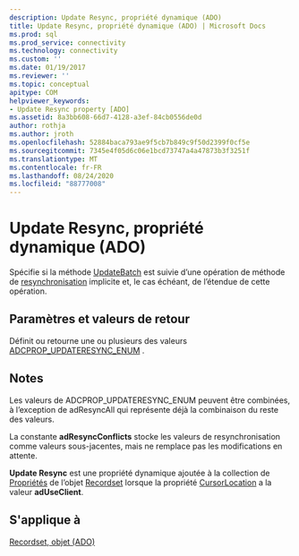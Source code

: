 ```yaml
---
description: Update Resync, propriété dynamique (ADO)
title: Update Resync, propriété dynamique (ADO) | Microsoft Docs
ms.prod: sql
ms.prod_service: connectivity
ms.technology: connectivity
ms.custom: ''
ms.date: 01/19/2017
ms.reviewer: ''
ms.topic: conceptual
apitype: COM
helpviewer_keywords:
- Update Resync property [ADO]
ms.assetid: 8a3bb608-66d7-4128-a3ef-84cb0556de0d
author: rothja
ms.author: jroth
ms.openlocfilehash: 52884baca793ae9f5cb7b849c9f50d2399f0cf5e
ms.sourcegitcommit: 7345e4f05d6c06e1bcd73747a4a47873b3f3251f
ms.translationtype: MT
ms.contentlocale: fr-FR
ms.lasthandoff: 08/24/2020
ms.locfileid: "88777008"
---
```

# <a name="update-resync-property-dynamic-ado"></a>Update Resync, propriété dynamique (ADO)
Spécifie si la méthode [UpdateBatch](./updatebatch-method.md) est suivie d’une opération de méthode de [resynchronisation](./resync-method.md) implicite et, le cas échéant, de l’étendue de cette opération.  
  
## <a name="settings-and-return-values"></a>Paramètres et valeurs de retour  
 Définit ou retourne une ou plusieurs des valeurs [ADCPROP_UPDATERESYNC_ENUM](./adcprop-updateresync-enum.md) .  
  
## <a name="remarks"></a>Notes  
 Les valeurs de ADCPROP_UPDATERESYNC_ENUM peuvent être combinées, à l’exception de adResyncAll qui représente déjà la combinaison du reste des valeurs.  
  
 La constante **adResyncConflicts** stocke les valeurs de resynchronisation comme valeurs sous-jacentes, mais ne remplace pas les modifications en attente.  
  
 **Update Resync** est une propriété dynamique ajoutée à la collection de [Propriétés](./properties-collection-ado.md) de l’objet [Recordset](./recordset-object-ado.md) lorsque la propriété [CursorLocation](./cursorlocation-property-ado.md) a la valeur **adUseClient**.  
  
## <a name="applies-to"></a>S'applique à  
 [Recordset, objet (ADO)](./recordset-object-ado.md)
